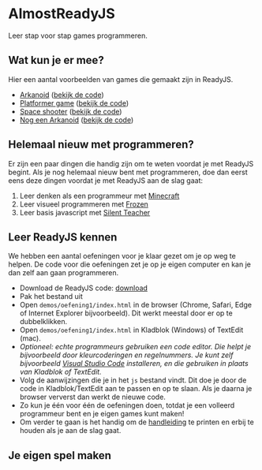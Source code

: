# AlmostReadyJS

Leer stap voor stap games programmeren.

## Wat kun je er mee?

Hier een aantal voorbeelden van games die gemaakt zijn in ReadyJS.

- [Arkanoid](https://q42.github.io/almostreadyjs/demos/arkanoid/arkanoid.html) ([bekijk de code](https://github.com/Q42/almostreadyjs/blob/master/demos/arkanoid/arkanoid.html))
- [Platformer game](https://q42.github.io/almostreadyjs/demos/platformer/platformer.html) ([bekijk de code](https://github.com/Q42/almostreadyjs/blob/master/demos/platformer/platformer.html))
- [Space shooter](https://q42.github.io/almostreadyjs/demos/space/space.html) ([bekijk de code](https://github.com/Q42/almostreadyjs/blob/master/demos/space/space.html))
- [Nog een Arkanoid](https://q42.github.io/almostreadyjs/demos/arkanoid2/arkanoid2.html) ([bekijk de code](https://github.com/Q42/almostreadyjs/blob/master/demos/arkanoid2/arkanoid2.html))

## Helemaal nieuw met programmeren?

Er zijn een paar dingen die handig zijn om te weten voordat je met ReadyJS begint.
Als je nog helemaal nieuw bent met programmeren, doe dan eerst eens deze dingen voordat je met ReadyJS aan de slag gaat:

1. Leer denken als een programmeur met [Minecraft](https://studio.code.org/s/hero/stage/1/puzzle/1)
2. Leer visueel programmeren met [Frozen](https://studio.code.org/s/frozen/stage/1/puzzle/1)
3. Leer basis javascript met [Silent Teacher](http://silentteacher.toxicode.fr/hourofcode)

## Leer ReadyJS kennen

We hebben een aantal oefeningen voor je klaar gezet om je op weg te helpen.
De code voor die oefeningen zet je op je eigen computer en kan je dan zelf aan gaan programmeren.

- Download de ReadyJS code: [download](https://github.com/Q42/almostreadyjs/archive/master.zip)
- Pak het bestand uit
- Open `demos/oefening1/index.html` in de browser (Chrome, Safari, Edge of Internet Explorer bijvoorbeeld). Dit werkt meestal door er op te dubbelklikken.
- Open `demos/oefening1/index.html` in Kladblok (Windows) of TextEdit (mac).
- *Optioneel: echte programmeurs gebruiken een code editor. Die helpt je bijvoorbeeld door kleurcoderingen en regelnummers. Je kunt zelf bijvoorbeeld [Visual Studio Code](https://code.visualstudio.com/) installeren, en die gebruiken in plaats van Kladblok of TextEdit.*
- Volg de aanwijzingen die je in het `js` bestand vindt. Dit doe je door de code in Kladblok/TextEdit aan te passen en op te slaan. Als je daarna je browser ververst dan werkt de nieuwe code.
- Zo kun je één voor één de oefeningen doen, totdat je een volleerd programmeur bent en je eigen games kunt maken!
- Om verder te gaan is het handig om de [handleiding](handleiding.md) te printen en erbij te houden als je aan de slag gaat.

## Je eigen spel maken

